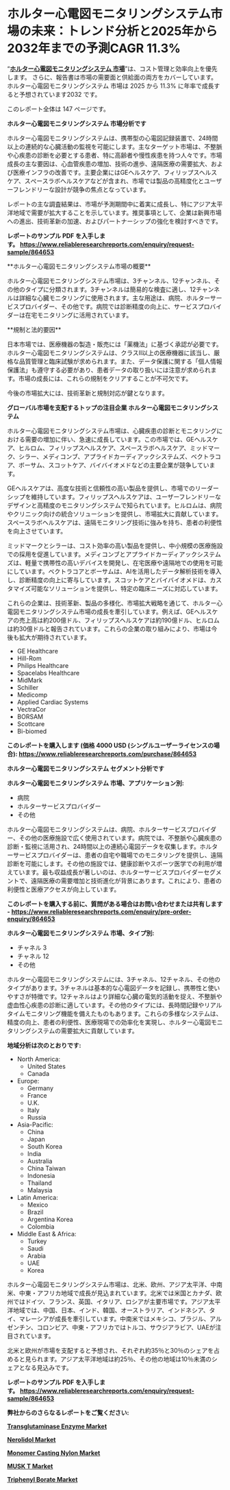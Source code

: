 <p><h1>ホルター心電図モニタリングシステム市場の未来：トレンド分析と2025年から2032年までの予測CAGR 11.3%</h1></p><p>&ldquo;<strong><a href="https://www.reliableresearchreports.com/holter-ecg-monitoring-system-r864653?utm_campaign=107&utm_medium=9&utm_source=Github&utm_content=ia&utm_term=26012025&utm_id=holter-ecg-monitoring-system">ホルター心電図モニタリングシステム 市場</a></strong>&rdquo;は、コスト管理と効率向上を優先します。 さらに、報告書は市場の需要面と供給面の両方をカバーしています。 ホルター心電図モニタリングシステム 市場は 2025 から 11.3% に年率で成長すると予想されています2032 です。</p>
<p>このレポート全体は 147 ページです。</p>
<p><strong>ホルター心電図モニタリングシステム 市場分析です</strong></p>
<p><p>ホルター心電図モニタリングシステムは、携帯型の心電図記録装置で、24時間以上の連続的な心臓活動の監視を可能にします。主なターゲット市場は、不整脈や心疾患の診断を必要とする患者、特に高齢者や慢性疾患を持つ人々です。市場成長の主な要因は、心血管疾患の増加、技術の進歩、遠隔医療の需要拡大、および医療インフラの改善です。主要企業にはGEヘルスケア、フィリップスヘルスケア、スぺースラボヘルスケアなどが含まれ、市場では製品の高精度化とユーザーフレンドリーな設計が競争の焦点となっています。</p><p>レポートの主な調査結果は、市場が予測期間中に着実に成長し、特にアジア太平洋地域で需要が拡大することを示しています。推奨事項として、企業は新興市場への進出、技術革新の加速、およびパートナーシップの強化を検討すべきです。</p></p>
<p><strong>レポートのサンプル PDF を入手します。&nbsp;<a href="https://www.reliableresearchreports.com/enquiry/request-sample/864653?utm_campaign=107&utm_medium=9&utm_source=Github&utm_content=ia&utm_term=26012025&utm_id=holter-ecg-monitoring-system">https://www.reliableresearchreports.com/enquiry/request-sample/864653</a></strong></p>
<p><p>**ホルター心電図モニタリングシステム市場の概要**  </p><p>ホルター心電図モニタリングシステム市場は、3チャンネル、12チャンネル、その他のタイプに分類されます。3チャンネルは簡易的な検査に適し、12チャンネルは詳細な心臓モニタリングに使用されます。主な用途は、病院、ホルターサービスプロバイダー、その他です。病院では診断精度の向上に、サービスプロバイダーは在宅モニタリングに活用されています。  </p><p>**規制と法的要因**  </p><p>日本市場では、医療機器の製造・販売には「薬機法」に基づく承認が必要です。ホルター心電図モニタリングシステムは、クラスII以上の医療機器に該当し、厳格な品質管理と臨床試験が求められます。また、データ保護に関する「個人情報保護法」も遵守する必要があり、患者データの取り扱いには注意が求められます。市場の成長には、これらの規制をクリアすることが不可欠です。  </p><p>今後の市場拡大には、技術革新と規制対応が鍵となります。</p></p>
<p><strong>グローバル市場を支配するトップの注目企業 ホルター心電図モニタリングシステム</strong></p>
<p><p>ホルター心電図モニタリングシステム市場は、心臓疾患の診断とモニタリングにおける需要の増加に伴い、急速に成長しています。この市場では、GEヘルスケア、ヒルロム、フィリップスヘルスケア、スペースラボヘルスケア、ミッドマーク、シラー、メディコンブ、アプライドカーディアックシステムズ、ベクトラコア、ボーサム、スコットケア、バイバイオメドなどの主要企業が競争しています。</p><p>GEヘルスケアは、高度な技術と信頼性の高い製品を提供し、市場でのリーダーシップを維持しています。フィリップスヘルスケアは、ユーザーフレンドリーなデザインと高精度のモニタリングシステムで知られています。ヒルロムは、病院やクリニック向けの統合ソリューションを提供し、市場拡大に貢献しています。スペースラボヘルスケアは、遠隔モニタリング技術に強みを持ち、患者の利便性を向上させています。</p><p>ミッドマークとシラーは、コスト効率の高い製品を提供し、中小規模の医療施設での採用を促進しています。メディコンブとアプライドカーディアックシステムズは、軽量で携帯性の高いデバイスを開発し、在宅医療や遠隔地での使用を可能にしています。ベクトラコアとボーサムは、AIを活用したデータ解析技術を導入し、診断精度の向上に寄与しています。スコットケアとバイバイオメドは、カスタマイズ可能なソリューションを提供し、特定の臨床ニーズに対応しています。</p><p>これらの企業は、技術革新、製品の多様化、市場拡大戦略を通じて、ホルター心電図モニタリングシステム市場の成長を牽引しています。例えば、GEヘルスケアの売上高は約200億ドル、フィリップスヘルスケアは約190億ドル、ヒルロムは約30億ドルと報告されています。これらの企業の取り組みにより、市場は今後も拡大が期待されています。</p></p>
<p><ul><li>GE Healthcare</li><li>Hill-Rom</li><li>Philips Healthcare</li><li>Spacelabs Healthcare</li><li>MidMark</li><li>Schiller</li><li>Medicomp</li><li>Applied Cardiac Systems</li><li>VectraCor</li><li>BORSAM</li><li>Scottcare</li><li>Bi-biomed</li></ul></p>
<p><strong>このレポートを購入します (価格 4000 USD (シングルユーザーライセンスの場合):&nbsp;<a href="https://www.reliableresearchreports.com/purchase/864653?utm_campaign=107&utm_medium=9&utm_source=Github&utm_content=ia&utm_term=26012025&utm_id=holter-ecg-monitoring-system">https://www.reliableresearchreports.com/purchase/864653</a></strong></p>
<p><strong>ホルター心電図モニタリングシステム セグメント分析です</strong></p>
<p><strong>ホルター心電図モニタリングシステム 市場、アプリケーション別:</strong></p>
<p><ul><li>病院</li><li>ホルターサービスプロバイダー</li><li>その他</li></ul></p>
<p><p>ホルター心電図モニタリングシステムは、病院、ホルターサービスプロバイダー、その他の医療施設で広く使用されています。病院では、不整脈や心臓疾患の診断・監視に活用され、24時間以上の連続心電図データを収集します。ホルターサービスプロバイダーは、患者の自宅や職場でのモニタリングを提供し、遠隔診断を可能にします。その他の施設では、健康診断やスポーツ医学での利用が増えています。最も収益成長が著しいのは、ホルターサービスプロバイダーセグメントで、遠隔医療の需要増加と技術進化が背景にあります。これにより、患者の利便性と医療アクセスが向上しています。</p></p>
<p><strong>このレポートを購入する前に、質問がある場合はお問い合わせまたは共有します - <a href="https://www.reliableresearchreports.com/enquiry/pre-order-enquiry/864653?utm_campaign=107&utm_medium=9&utm_source=Github&utm_content=ia&utm_term=26012025&utm_id=holter-ecg-monitoring-system">https://www.reliableresearchreports.com/enquiry/pre-order-enquiry/864653</a></strong></p>
<p><strong>ホルター心電図モニタリングシステム 市場、タイプ別:</strong></p>
<p><ul><li>チャネル 3</li><li>チャネル 12</li><li>その他</li></ul></p>
<p><p>ホルター心電図モニタリングシステムには、3チャネル、12チャネル、その他のタイプがあります。3チャネルは基本的な心電図データを記録し、携帯性と使いやすさが特徴です。12チャネルはより詳細な心臓の電気的活動を捉え、不整脈や虚血性心疾患の診断に適しています。その他のタイプには、長時間記録やリアルタイムモニタリング機能を備えたものもあります。これらの多様なシステムは、精度の向上、患者の利便性、医療現場での効率化を実現し、ホルター心電図モニタリングシステムの需要拡大に貢献しています。</p></p>
<p><strong>地域分析は次のとおりです:</strong></p>
<p><ul>
    <li>
        North America:
        <ul>
            <li>United States</li>
            <li>Canada</li>
        </ul>
    </li>
    <li>
        Europe:
        <ul>
            <li>Germany</li>
            <li>France</li>
            <li>U.K.</li>
            <li>Italy</li>
            <li>Russia</li>
        </ul>
    </li>
    <li>
        Asia-Pacific:
        <ul>
            <li>China</li>
            <li>Japan</li>
            <li>South Korea</li>
            <li>India</li>
            <li>Australia</li>
            <li>China Taiwan</li>
            <li>Indonesia</li>
            <li>Thailand</li>
            <li>Malaysia</li>
        </ul>
    </li>
    <li>
        Latin America:
        <ul>
            <li>Mexico</li>
            <li>Brazil</li>
            <li>Argentina Korea</li>
            <li>Colombia</li>
        </ul>
    </li>
    <li>
        Middle East & Africa:
        <ul>
            <li>Turkey</li>
            <li>Saudi</li>
            <li>Arabia</li>
            <li>UAE</li>
            <li>Korea</li>
        </ul>
    </li>
    </ul></p>
<p><p>ホルター心電図モニタリングシステム市場は、北米、欧州、アジア太平洋、中南米、中東・アフリカ地域で成長が見込まれています。北米では米国とカナダ、欧州ではドイツ、フランス、英国、イタリア、ロシアが主要市場です。アジア太平洋地域では、中国、日本、インド、韓国、オーストラリア、インドネシア、タイ、マレーシアが成長を牽引しています。中南米ではメキシコ、ブラジル、アルゼンチン、コロンビア、中東・アフリカではトルコ、サウジアラビア、UAEが注目されています。</p><p>北米と欧州が市場を支配すると予想され、それぞれ約35％と30％のシェアを占めると見られます。アジア太平洋地域は約25％、その他の地域は10％未満のシェアとなる見込みです。</p></p>
<p><strong>レポートのサンプル PDF を入手します。&nbsp;<a href="https://www.reliableresearchreports.com/enquiry/request-sample/864653?utm_campaign=107&utm_medium=9&utm_source=Github&utm_content=ia&utm_term=26012025&utm_id=holter-ecg-monitoring-system">https://www.reliableresearchreports.com/enquiry/request-sample/864653</a></strong></p>
<p><strong></strong></p>
<p><strong></strong></p>
<p><strong></strong></p>
<p><strong></strong></p>
<p><strong>弊社からのさらなるレポートをご覧ください:</strong></p>
<p><strong><p><a href="https://github.com/agdonthisa/Market-Research-Report-List-1/blob/main/transglutaminase-enzyme-market.md?utm_campaign=107&utm_medium=9&utm_source=Github&utm_content=ia&utm_term=26012025&utm_id=holter-ecg-monitoring-system">Transglutaminase Enzyme Market</a></p><p><a href="https://github.com/biomochaben4/Market-Research-Report-List-1/blob/main/nerolidol-market.md?utm_campaign=107&utm_medium=9&utm_source=Github&utm_content=ia&utm_term=26012025&utm_id=holter-ecg-monitoring-system">Nerolidol Market</a></p><p><a href="https://github.com/penglatilles/Market-Research-Report-List-1/blob/main/monomer-casting-nylon-market.md?utm_campaign=107&utm_medium=9&utm_source=Github&utm_content=ia&utm_term=26012025&utm_id=holter-ecg-monitoring-system">Monomer Casting Nylon Market</a></p><p><a href="https://github.com/saaindosya/Market-Research-Report-List-1/blob/main/musk-t-market.md?utm_campaign=107&utm_medium=9&utm_source=Github&utm_content=ia&utm_term=26012025&utm_id=holter-ecg-monitoring-system">MUSK T Market</a></p><p><a href="https://github.com/akaalahk/Market-Research-Report-List-1/blob/main/triphenyl-borate-market.md?utm_campaign=107&utm_medium=9&utm_source=Github&utm_content=ia&utm_term=26012025&utm_id=holter-ecg-monitoring-system">Triphenyl Borate Market</a></p></strong></p>